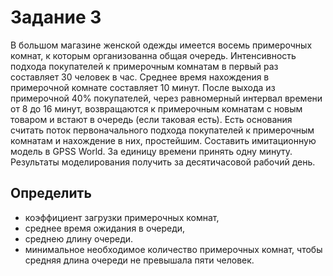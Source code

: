 # Задание 3
В большом магазине женской одежды имеется восемь примерочных комнат, к которым организованна общая очередь. Интенсивность подхода покупателей к примерочным комнатам в первый раз составляет 30 человек в час. Среднее время нахождения в примерочной комнате составляет 10 минут. После выхода из примерочной 40% покупателей, через равномерный интервал времени от 8 до 16 минут, возвращаются к примерочным комнатам с новым товаром и встают в очередь (если таковая есть). Есть основания считать поток первоначального подхода покупателей к примерочным комнатам и нахождение в них, простейшим. Составить имитационную модель в GPSS World. За единицу времени принять одну минуту. Результаты моделирования получить за десятичасовой рабочий день.

## Определить
* коэффициент загрузки примерочных комнат,
* среднее время ожидания в очереди,
* среднею длину очереди.
* минимальное необходимое количество примерочных комнат, чтобы средняя длина очереди не превышала пяти человек.
